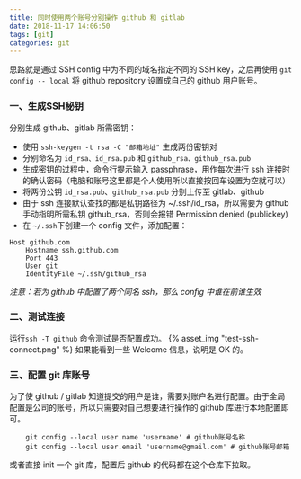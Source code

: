 ```yaml
---
title: 同时使用两个账号分别操作 github 和 gitlab
date: 2018-11-17 14:06:50
tags: [git]
categories: git
---
```

思路就是通过 SSH config 中为不同的域名指定不同的 SSH key，之后再使用 `git config -- local` 将 github repository 设置成自己的 github 用户账号。

<!--more-->

### 一、生成SSH秘钥
分别生成 github、gitlab 所需密钥：

* 使用 `ssh-keygen -t rsa -C "邮箱地址"` 生成两份密钥对
* 分别命名为 `id_rsa、id_rsa.pub` 和 `github_rsa、github_rsa.pub`
* 生成密钥的过程中，命令行提示输入 passphrase，用作每次进行 ssh 连接时的确认密码（电脑和账号这里都是个人使用所以直接按回车设置为空就可以）
* 将两份公钥 `id_rsa.pub`、`github_rsa.pub` 分别上传至 gitlab、github
* 由于 ssh 连接默认查找的都是私钥路径为 ~/.ssh/id_rsa，所以需要为 github 手动指明所需私钥 github_rsa，否则会报错 Permission denied (publickey) 
* 在 `~/.ssh`下创建一个 config 文件，添加配置：
````
Host github.com
    Hostname ssh.github.com
    Port 443
    User git
    IdentityFile ~/.ssh/github_rsa
````
_注意：若为 github 中配置了两个同名 ssh，那么 config 中谁在前谁生效_

### 二、测试连接
运行`ssh -T github` 命令测试是否配置成功。
{% asset_img "test-ssh-connect.png" %}
如果能看到一些 Welcome 信息，说明是 OK 的。

### 三、配置 git 库账号
为了使 github / gitlab 知道提交的用户是谁，需要对账户名进行配置。由于全局配置是公司的账号，所以只需要对自己想要进行操作的 github 库进行本地配置即可。
````
    git config --local user.name 'username' # github账号名称
    git config --local user.email 'username@gmail.com' # github账号邮箱
````
或者直接 init 一个 git 库，配置后 github 的代码都在这个仓库下拉取。
